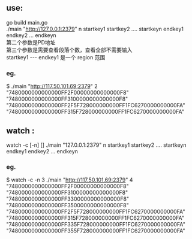## use:  
go build main.go  
./main "http://127.0.0.1:2379" n startkey1 startkey2 .... startkeyn endkey1 endkey2 ... endkeyn  
第二个参数是PD地址  
第三个参数是需要查看段落个数，查看全部不需要输入    
startkey1 --- endkey1 是一个 region 范围  

### eg.  
$ ./main  "http://117.50.101.69:2379" 2 "7480000000000000FF2F00000000000000F8" "7480000000000000FF3100000000000000F8"  "7480000000000000FF2F5F728000000000FF1FC6270000000000FA" "7480000000000000FF315F728000000000FF1FC6270000000000FA"  

## watch :
watch -c [-n] [] ./main "127.0.0.1:2379" n startkey1 startkey2 .... startkeyn endkey1 endkey2 ... endkeyn  

### eg.  
$ watch -c -n 3 ./main  "http://117.50.101.69:2379" 4 "7480000000000000FF2F00000000000000F8" "7480000000000000FF3100000000000000F8" "7480000000000000FF3300000000000000F8" "7480000000000000FF3500000000000000F8" "7480000000000000FF2F5F728000000000FF1FC6270000000000FA" "7480000000000000FF315F728000000000FF1FC6270000000000FA" "7480000000000000FF335F728000000000FF1FC6270000000000FA" "7480000000000000FF355F728000000000FF1FC6270000000000FA"
